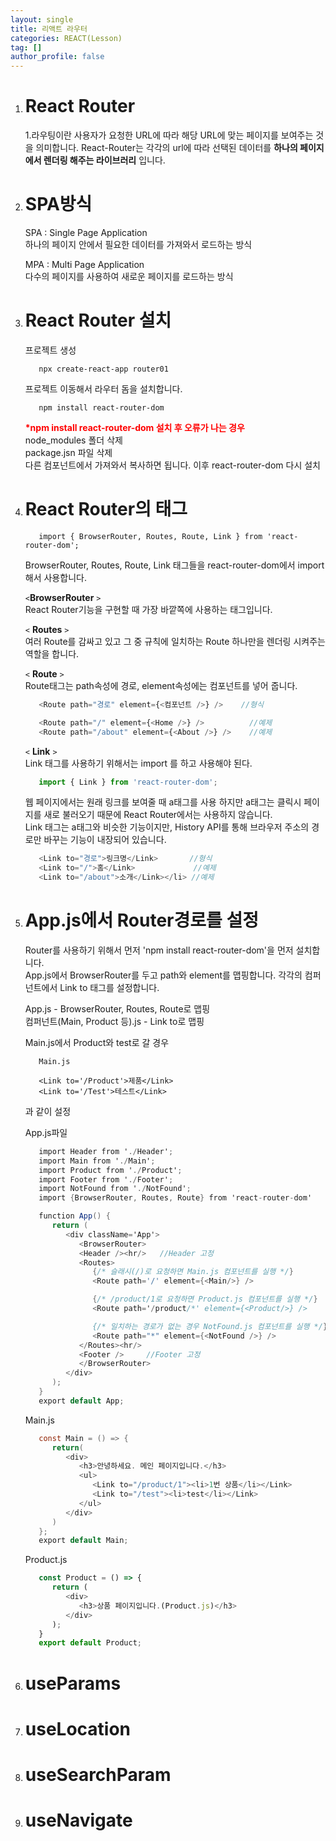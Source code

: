 ```yaml
---
layout: single
title: 리액트 라우터
categories: REACT(Lesson)
tag: []
author_profile: false
---
```


1. # React Router
   1.라우팅이란 사용자가 요청한 URL에 따라 해당 URL에 맞는 페이지를 보여주는 것을 의미합니다. React-Router는 각각의 url에 따라 선택된 데이터를 __하나의 페이지에서 렌더링 해주는 라이브러리__ 입니다.   

1. # SPA방식
   SPA : Single Page Application   
   하나의 페이지 안에서 필요한 데이터를 가져와서 로드하는 방식   

   MPA : Multi Page Application   
   다수의 페이지를 사용하여 새로운 페이지를 로드하는 방식   

1. # React Router 설치 
   프로젝트 생성
   ```
      npx create-react-app router01
   ```   
   프로젝트 이동해서 라우터 돔을 설치합니다.   
   ```
      npm install react-router-dom
   ```   

   <span style="color:red;font-weight:bold">*npm install react-router-dom 설치 후 오류가 나는 경우</span>   
   node_modules 폴더 삭제   
   package.jsn 파일 삭제   
   다른 컴포넌트에서 가져와서 복사하면 됩니다. 이후 react-router-dom 다시 설치   

1. # React Router의 태그
   ```
      import { BrowserRouter, Routes, Route, Link } from 'react-router-dom';
   ```

   BrowserRouter, Routes, Route, Link 태그들을 react-router-dom에서 import해서 사용합니다.   

   `<`__BrowserRouter__ `>`   
   React Router기능을 구현할 때 가장 바깥쪽에 사용하는 태그입니다.   
   
   `<` __Routes__ `>`   
   여러 Route를 감싸고 있고 그 중 규칙에 일치하는 Route 하나만을 렌더링 시켜주는 역할을 합니다.   

   `<` __Route__ `>`   
   Route태그는 path속성에 경로, element속성에는 컴포넌트를 넣어 줍니다.   
   ```javascript
      <Route path="경로" element={<컴포넌트 />} />    //형식

      <Route path="/" element={<Home />} />          //예제
      <Route path="/about" element={<About />} />    //예제
   ```   

   `<` __Link__ `>`   
   Link 태그를 사용하기 위해서는 import 를 하고 사용해야 된다.
   ```javascript
      import { Link } from 'react-router-dom';
   ```

   웹 페이지에서는 원래 링크를 보여줄 때 a태그를 사용 하지만 a태그는 클릭시 페이지를 새로 불러오기 때문에 React Router에서는 사용하지 않습니다.    
   Link 태그는 a태그와 비슷한 기능이지만, History API를 통해 브라우저 주소의 경로만 바꾸는 기능이 내장되어 있습니다. 
   
   ```javascript
      <Link to="경로">링크명</Link>       //형식
      <Link to="/">홈</Link>             //예제
      <Link to="/about">소개</Link></li> //예제
   ```   

1. # App.js에서 Router경로를 설정
   Router를 사용하기 위해서 먼저 'npm install react-router-dom'을 먼저 설치합니다.   
   App.js에서 BrowserRouter를 두고 path와 element를 맵핑합니다. 각각의 컴퍼넌트에서 Link to 태그를 설정합니다.

   App.js - BrowserRouter, Routes, Route로 맵핑   
   컴퍼넌트(Main, Product 등).js - Link to로 맵핑

   Main.js에서 Product와 test로 갈 경우
   ```
      Main.js

      <Link to='/Product'>제품</Link>
      <Link to='/Test'>테스트</Link>
   ```
   과 같이 설정

   App.js파일
   ```cs
      import Header from './Header';
      import Main from './Main';
      import Product from './Product';
      import Footer from './Footer';
      import NotFound from './NotFound';
      import {BrowserRouter, Routes, Route} from 'react-router-dom'

      function App() {
         return (
            <div className='App'>
               <BrowserRouter>
               <Header /><hr/>   //Header 고정
               <Routes>
                  {/* 슬래시(/)로 요청하면 Main.js 컴포넌트를 실행 */}
                  <Route path='/' element={<Main/>} />

                  {/* /product/1로 요청하면 Product.js 컴포넌트를 실행 */}
                  <Route path='/product/*' element={<Product/>} />

                  {/* 일치하는 경로가 없는 경우 NotFound.js 컴포넌트를 실행 */}
                  <Route path="*" element={<NotFound />} />
               </Routes><hr/>
               <Footer />     //Footer 고정
               </BrowserRouter>
            </div>
         );
      }
      export default App;
   ```  

   Main.js   
   ```cs
      const Main = () => {
         return(
            <div>
               <h3>안녕하세요. 메인 페이지입니다.</h3>
               <ul>
                  <Link to="/product/1"><li>1번 상품</li></Link>
                  <Link to="/test"><li>test</li></Link>
               </ul>
            </div>
         )
      };
      export default Main;
   ```

   Product.js   
   ```js
      const Product = () => {
         return (
            <div>
               <h3>상품 페이지입니다.(Product.js)</h3>
            </div>
         );
      }
      export default Product;
   ```

1. # useParams
   

1. # useLocation

1. # useSearchParam

1. # useNavigate


